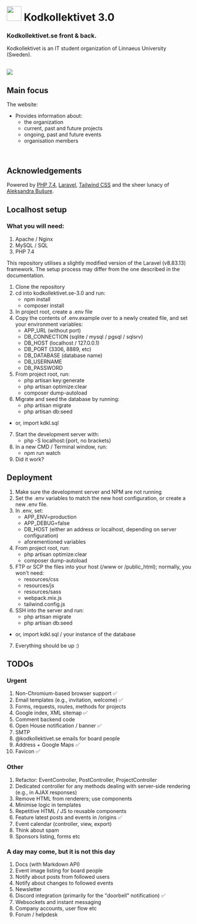 # <img src="http://dev.kodkollektivet.se/public/images/svg/logo.svg" style="width: 40px;"> Kodkollektivet 3.0

### Kodkollektivet.se front & back.

Kodkollektivet is an IT student organization of Linnaeus University (Sweden).
<br>
<br>

<img src="http://dev.kodkollektivet.se/public/images/item_covers/default.jpg">

## Main focus

The website:
- Provides information about:
  - the organization
  - current, past and future projects
  - ongoing, past and future events
  - organisation members
<br>
 

## Acknowledgements
 
Powered by <a href="https://www.php.net/">PHP 7.4</a>, <a href="https://laravel.com/">Laravel</a>, <a href="https://tailwindcss.com/">Tailwind CSS</a> and the sheer lunacy of <a href="http://dev.kodkollektivet.se/member/theAlex" target="_blank">Aleksandra Bušure</a>.


## Localhost setup

### What you will need:
1. Apache / Nginx
2. MySQL / SQL
3. PHP 7.4

This repository utilises a slightly modified version of the Laravel (v8.83.13) framework. The setup process may differ from the one described in the documentation.

1. Clone the repository
2. cd into kodkollektivet.se-3.0 and run:
    - npm install
    - composer install
3. In project root, create a .env file
4. Copy the contents of .env.example over to a newly created file, and set your environment variables:
    - APP_URL (without port)
    - DB_CONNECTION (sqlite / mysql / pgsql / sqlsrv)
    - DB_HOST (localhost / 127.0.0.1)
    - DB_PORT (3306, 8889, etc)
    - DB_DATABASE (database name)
    - DB_USERNAME
    - DB_PASSWORD
5. From project root, run:
    - php artisan key:generate
    - php artisan optimize:clear
    - composer dump-autoload
6. Migrate and seed the database by running:
    - php artisan migrate
    - php artisan db:seed
- or, import kdkl.sql
7. Start the development server with:
    - php -S localhost:{port, no brackets}
8. In a new CMD / Terminal window, run:
    - npm run watch
9. Did it work?


## Deployment

1. Make sure the development server and NPM are not running
2. Set the .env variables to match the new host configuration, or create a new .env file.
3. In .env, set:
    - APP_ENV=production
    - APP_DEBUG=false
    - DB_HOST (either an address or localhost, depending on server configuration)
    - aforementioned variables
4. From project root, run:
    - php artisan optimize:clear
    - composer dump-autoload
5. FTP or SCP the files into your host (/www or /public_html); normally, you won't need:
    - resources/css
    - resources/js
    - resources/sass
    - webpack.mix.js
    - tailwind.config.js
6. SSH into the server and run:
    - php artisan migrate
    - php artisan db:seed
- or, import kdkl.sql / your instance of the database
7. Everything should be up :)


## TODOs

### Urgent
1. Non-Chromium-based browser support ✅
2. Email templates (e.g., invitation, welcome) ✅
3. Forms, requests, routes, methods for projects
4. Google index, XML sitemap ✅
5. Comment backend code
6. Open House notification / banner ✅
7. SMTP
8. @kodkollektivet.se emails for board people
9. Address + Google Maps ✅
10. Favicon ✅

### Other
1. Refactor: EventController, PostController, ProjectController
2. Dedicated controller for any methods dealing with server-side rendering (e.g., in AJAX responses)
3. Remove HTML from renderers; use components
4. Minimise logic in templates
5. Repetitive HTML / JS to reusable components
6. Feature latest posts and events in /origins ✅
7. Event calendar (controller, view, export)
8. Think about spam
9. Sponsors listing, forms etc

### A day may come, but it is not this day
1. Docs (with Markdown API)
2. Event image listing for board people
3. Notify about posts from followed users
4. Notify about changes to followed events
5. Newsletter
6. Discord integration (primarily for the "doorbell" notification) ✅
7. Websockets and instant messaging
8. Company accounts, user flow etc
9. Forum / helpdesk
